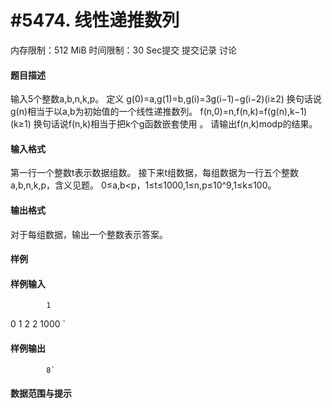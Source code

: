 
# #5474. 线性递推数列
内存限制：512 MiB 时间限制：30 Sec提交 提交记录 讨论
#### 题目描述
输入5个整数a,b,n,k,p。
定义
g(0)=a,g(1)=b,g(i)=3g(i−1)−g(i−2)(i≥2)
换句话说g(n)相当于以a,b为初始值的一个线性递推数列。
f(n,0)=n,f(n,k)=f(g(n),k−1)(k≥1)
换句话说f(n,k)相当于把k个g函数嵌套使用 。
请输出f(n,k)modp的结果。

#### 输入格式

第一行一个整数t表示数据组数。
接下来t组数据，每组数据为一行五个整数a,b,n,k,p，含义见题。
0≤a,b<p，1≤t≤1000,1≤n,p≤10^9,1≤k≤100。


#### 输出格式
对于每组数据，输出一个整数表示答案。

#### 样例

#### 样例输入

			1
0 1 2 2 1000
`
#### 样例输出

			8`
#### 数据范围与提示

